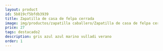 ```yaml
---
layout: product
id: 5b819cf5bfdb3939
title: Zapatilla de casa de felpa cerrada  
image: img/productos/zapatilla caballero/Zapatilla de casa de felpa cerrada  =27=destacado2 =gris azul azul marino vulladi verano.webp
price: 27
tags: destacado2 
description: gris azul azul marino vulladi verano
order: 1
---
```

